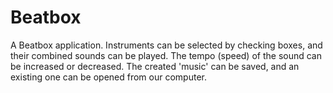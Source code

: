 # Beatbox
A Beatbox application. Instruments can be selected by checking boxes, and their combined sounds can be played. The tempo (speed) of the sound can be increased or decreased. The created 'music' can be saved, and an existing one can be opened from our computer.
